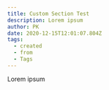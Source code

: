 ```yaml
---
title: Custom Section Test
description: Lorem ipsum
author: PK
date: 2020-12-15T12:01:07.804Z
tags:
  - created
  - from
  - Tags
---
```

Lorem ipsum
